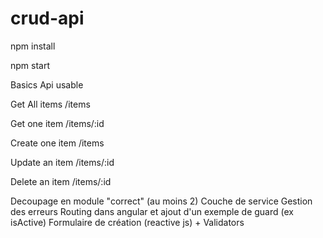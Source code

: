 # crud-api

npm install

npm start


Basics Api usable

Get All items
/items

Get one item
/items/:id

Create one item
/items

Update an item
/items/:id

Delete an item
/items/:id

Decoupage en module "correct" (au moins 2)
Couche de service
Gestion des erreurs
Routing dans angular et ajout d'un exemple de guard (ex isActive)
Formulaire de création (reactive js) +  Validators
